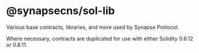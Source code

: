 # @synapsecns/sol-lib

Various base contracts, libraries, and more used by Synapse Protocol. 

Where necessary, contracts are duplicated for use with either Solidity 0.6.12 or 0.8.11. 